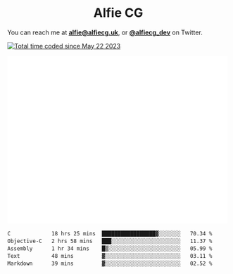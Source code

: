 <h1 align="center">Alfie CG</h1>

You can reach me at **alfie@alfiecg.uk**, or **[@alfiecg_dev](https://twitter.com/alfiecg_dev)** on Twitter.

<a href="https://wakatime.com/@61592169-b9cf-4af8-b6fa-8ac7d4369b01"><img src="https://wakatime.com/badge/user/61592169-b9cf-4af8-b6fa-8ac7d4369b01.svg" alt="Total time coded since May 22 2023" /></a>


<img align="center" src="/github-metrics.svg" alt="Metrics" width="500">

 <!--[![GitHub Streak](https://streak-stats.demolab.com/?user=alfiecg24)](https://git.io/streak-stats)-->

<!--START_SECTION:waka-->

```txt
C             18 hrs 25 mins  █████████████████▓░░░░░░░   70.34 %
Objective-C   2 hrs 58 mins   ███░░░░░░░░░░░░░░░░░░░░░░   11.37 %
Assembly      1 hr 34 mins    █▒░░░░░░░░░░░░░░░░░░░░░░░   05.99 %
Text          48 mins         ▓░░░░░░░░░░░░░░░░░░░░░░░░   03.11 %
Markdown      39 mins         ▓░░░░░░░░░░░░░░░░░░░░░░░░   02.52 %
```

<!--END_SECTION:waka-->
